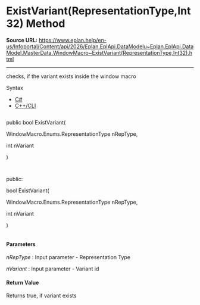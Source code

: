 # ExistVariant(RepresentationType,Int32) Method

**Source URL:** https://www.eplan.help/en-us/Infoportal/Content/api/2026/Eplan.EplApi.DataModelu~Eplan.EplApi.DataModel.MasterData.WindowMacro~ExistVariant(RepresentationType,Int32).html

---

checks, if the variant exists inside the window macro

Syntax

- [C#](#i-syntax-CS)
- [C++/CLI](#i-syntax-CPP2005)

```
```
public bool ExistVariant( 

   WindowMacro.Enums.RepresentationType nRepType,

   int nVariant

)
```
```

```
```
public:

bool ExistVariant( 

   WindowMacro.Enums.RepresentationType nRepType,

   int nVariant

)
```
```

#### Parameters

*nRepType*
:   Input parameter - Representation Type

*nVariant*
:   Input parameter - Variant id

#### Return Value

Returns true, if variant exists
